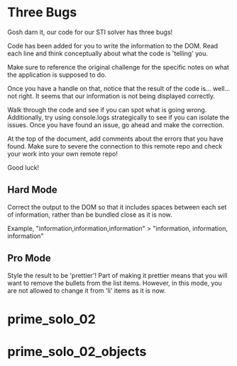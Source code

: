 # Three Bugs
Gosh darn it, our code for our STI solver has three bugs!

Code has been added for you to write the information to the DOM. Read each line and think conceptually about what
the code is 'telling' you.

Make sure to reference the original challenge for the specific notes on what the application is supposed to do.

Once you have a handle on that, notice that the result of the code is... well... not right.
It seems that our information is not being displayed correctly.

Walk through the code and see if you can spot what is going wrong. 
Additionally, try using console.logs strategically to see if you can isolate the issues.
Once you have found an issue, go ahead and make the correction.

At the top of the document, add comments about the errors that you have found.
Make sure to severe the connection to this remote repo and check your work into your own remote repo!

Good luck!

## Hard Mode
Correct the output to the DOM so that it includes spaces between each set of information, rather than be bundled 
close as it is now.

Example, "information,information,information" > "information, information, information"

## Pro Mode
Style the result to be 'prettier'! Part of making it prettier means that you will want to remove the bullets from 
the list items. However, in this mode, you are not allowed to change it from 'li' items as it is now.
# prime_solo_02
# prime_solo_02_objects
